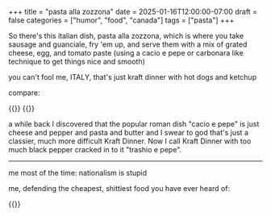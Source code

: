+++
title = "pasta alla zozzona"
date = 2025-01-16T12:00:00-07:00
draft = false
categories = ["humor", "food", "canada"]
tags = ["pasta"]
+++

So there's this italian dish, pasta alla zozzona, which is where you take sausage and guanciale, fry 'em up, and serve them with a mix of grated cheese, egg, and tomato paste (using a cacio e pepe or carbonara like technique to get things nice and smooth)

you can't fool me, ITALY, that's just kraft dinner with hot dogs and ketchup

compare:

{{<imgwebp src="zozonna.png" alt="pasta alla zozonna">}}
{{<imgwebp src="kraft.png" alt="pasta alla kraft alla hot dog">}}

a while back I discovered that the popular roman dish "cacio e pepe" is just cheese and pepper and pasta and butter and I swear to god that's just a classier, much more difficult Kraft Dinner. Now I call Kraft Dinner with too much black pepper cracked in to it "trashio e pepe".

--------

me most of the time: nationalism is stupid

me, defending the cheapest, shittiest food you have ever heard of:

{{<imgwebp src="salute.png" alt="canada salute">}}